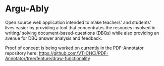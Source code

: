 Argu-Ably
=========

Open source web application intended to make teachers' and students' lives easier by providing a tool that concentrates the resouces involved in writing/ solving document-based-questions (DBQs) while also providing an avenue for DBQ answer analysis and feedback.

Proof of concept is being worked on currently in the PDF-Annotator repository here: https://github.com/VT-CHCI/PDF-Annotator/tree/feature/draw-functionality
